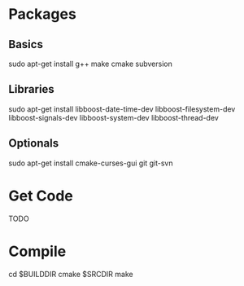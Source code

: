 # Packages #

## Basics ##
sudo apt-get install g++ make cmake subversion

## Libraries ##

sudo apt-get install libboost-date-time-dev libboost-filesystem-dev libboost-signals-dev libboost-system-dev libboost-thread-dev

## Optionals ##

sudo apt-get install cmake-curses-gui git git-svn

# Get Code #

TODO

# Compile #

cd $BUILDDIR
cmake $SRCDIR
make